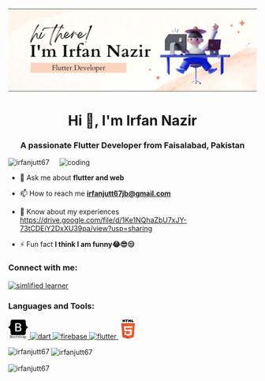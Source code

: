 ![logo](https://github.com/irfanjutt67/irfanjutt67/blob/master/git-banner.png)
<h1 align="center">Hi 👋, I'm Irfan Nazir</h1>
<h3 align="center">A passionate Flutter Developer from Faisalabad, Pakistan</h3>

<img align="right" alt="coding" width="400" src="https://raw.githubusercontent.com/chiraag-kakar/chiraag-kakar/master/hadder.gif">

<p align="left"> <img src="https://komarev.com/ghpvc/?username=irfanjutt67&label=Profile%20views&color=0e75b6&style=flat" alt="irfanjutt67" /> </p>

- 💬 Ask me about **flutter and web**

- 📫 How to reach me **irfanjutt67jb@gmail.com**

- 📄 Know about my experiences https://drive.google.com/file/d/1Ke1NQhaZbU7xJY-73tCDEiY2DxXU39pa/view?usp=sharing

- ⚡ Fun fact **I think I am funny😂😎😒**

<h3 align="left">Connect with me:</h3>
<p align="left">
<a href="https://www.youtube.com/c/simlified learner" target="blank"><img align="center" src="https://raw.githubusercontent.com/rahuldkjain/github-profile-readme-generator/master/src/images/icons/Social/youtube.svg" alt="simlified learner" height="30" width="40" /></a>
</p>

<h3 align="left">Languages and Tools:</h3>
<p align="left"> <a href="https://getbootstrap.com" target="_blank" rel="noreferrer"> <img src="https://raw.githubusercontent.com/devicons/devicon/master/icons/bootstrap/bootstrap-plain-wordmark.svg" alt="bootstrap" width="40" height="40"/> </a> <a href="https://dart.dev" target="_blank" rel="noreferrer"> <img src="https://www.vectorlogo.zone/logos/dartlang/dartlang-icon.svg" alt="dart" width="40" height="40"/> </a> <a href="https://firebase.google.com/" target="_blank" rel="noreferrer"> <img src="https://www.vectorlogo.zone/logos/firebase/firebase-icon.svg" alt="firebase" width="40" height="40"/> </a> <a href="https://flutter.dev" target="_blank" rel="noreferrer"> <img src="https://www.vectorlogo.zone/logos/flutterio/flutterio-icon.svg" alt="flutter" width="40" height="40"/> </a> <a href="https://www.w3.org/html/" target="_blank" rel="noreferrer"> <img src="https://raw.githubusercontent.com/devicons/devicon/master/icons/html5/html5-original-wordmark.svg" alt="html5" width="40" height="40"/> </a> </p>

<p><img align="left" src="https://github-readme-stats.vercel.app/api/top-langs?username=irfanjutt67&show_icons=true&locale=en&layout=compact" alt="irfanjutt67" /></p>

<p>&nbsp;<img align="center" src="https://github-readme-stats.vercel.app/api?username=irfanjutt67&show_icons=true&locale=en" alt="irfanjutt67" /></p>

<p><img align="center" src="https://github-readme-streak-stats.herokuapp.com/?user=irfanjutt67&" alt="irfanjutt67" /></p>

